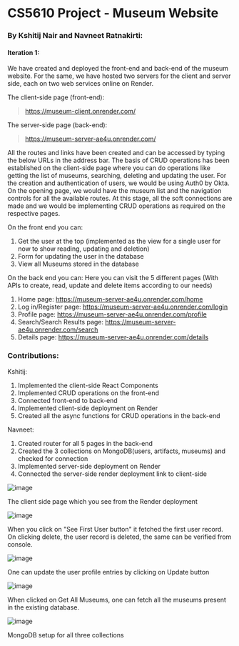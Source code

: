 # CS5610 Project - Museum Website

### By Kshitij Nair and Navneet Ratnakirti:

#### Iteration 1:
We have created and deployed the front-end and back-end of the museum website. For the same, we have hosted two servers for the client and server side, each on two web services online on Render.

The client-side page (front-end):
> https://museum-client.onrender.com/

The server-side page (back-end):
> https://museum-server-ae4u.onrender.com/

All the routes and links have been created and can be accessed by typing the below URLs in the address bar. The basis of CRUD operations has been established on the client-side page where you can do operations like getting the list of museums, searching, deleting and updating the user. For the creation and authentication of users, we would be using Auth0 by Okta.
On the opening page, we would have the museum list and the navigation controls for all the available routes. At this stage, all the soft connections are made and we would be implementing CRUD operations as required on the respective pages.


On the front end you can:
1. Get the user at the top (implemented as the view for a single user for now to show reading, updating and deletion)
2. Form for updating the user in the database
3. View all Museums stored in the database

On the back end you can:
Here you can visit the 5 different pages (With APIs to create, read, update and delete items according to our needs)
1. Home page: https://museum-server-ae4u.onrender.com/home
2. Log in/Register page: https://museum-server-ae4u.onrender.com/login
3. Profile page: https://museum-server-ae4u.onrender.com/profile
4. Search/Search Results page: https://museum-server-ae4u.onrender.com/search
5. Details page: https://museum-server-ae4u.onrender.com/details

### Contributions:

Kshitij:
1. Implemented the client-side React Components
2. Implemented CRUD operations on the front-end
3. Connected front-end to back-end
4. Implemented client-side deployment on Render
5. Created all the async functions for CRUD operations in the back-end

Navneet:
1. Created router for all 5 pages in the back-end
2. Created the 3 collections on MongoDB(users, artifacts, museums) and checked for connection
3. Implemented server-side deployment on Render
4. Connected the server-side render deployment link to client-side

![image](https://user-images.githubusercontent.com/44190671/203725895-d0d606f6-086f-4de1-bb30-7dd47ad7facf.png)

The client side page which you see from the Render deployment


![image](https://user-images.githubusercontent.com/44190671/203726419-53b823d9-62b8-43e6-8d84-88b91b989ea3.png)

When you click on "See First User button" it fetched the first user record. On clicking delete, the user record is deleted, the same can be verified from console.


![image](https://user-images.githubusercontent.com/44190671/203726959-de63c92e-7819-474f-a863-6ac1daac6e09.png)

One can update the user profile entries by clicking on Update button


![image](https://user-images.githubusercontent.com/44190671/203727149-bc86f5e6-5901-4765-a960-4b7bf7c8cda4.png)

When clicked on Get All Museums, one can fetch all the museums present in the existing database.


![image](https://user-images.githubusercontent.com/44190671/203727533-fe716880-d117-459c-b096-aea2b1d33c3b.png)

MongoDB setup for all three collections
